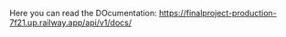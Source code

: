 Here you can read the DOcumentation: https://finalproject-production-7f21.up.railway.app/api/v1/docs/